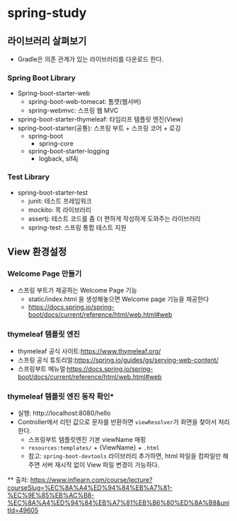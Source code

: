 # spring-study

## 라이브러리 살펴보기
- Gradle은 의존 관계가 있는 라이브러리를 다운로드 한다.

### Spring Boot Library
- Spring-boot-starter-web
  * spring-boot-web-tomecat: 톰캣(웹서버)
  * spring-webmvc: 스프링 웹 MVC
- spring-boot-starter-thymeleaf: 타임리프 템플릿 엔진(View)
- spring-boot-starter(공통): 스프링 부트 + 스프링 코어 + 로깅
  * spring-boot
    * spring-core
  * spring-boot-starter-logging
    * logback, slf4j

### Test Library 
- spring-boot-starter-test
  * junit: 테스트 프레임워크
  * mockito: 목 라이브러리
  * assertj: 테스트 코드를 좀 더 편하게 작성하게 도와주는 라이브러리
  * spring-test: 스프링 통합 테스트 지원

## View 환경설정

### Welcome Page 만들기
- 스프링 부트가 제공하는 Welcome Page 기능
  * static/index.html 을 생성해놓으면 Welcome page 기능을 제공한다
  * https://docs.spring.io/spring-boot/docs/current/reference/html/web.html#web

### thymeleaf 템플릿 엔진
- thymeleaf 공식 사이트:https://www.thymeleaf.org/
- 스프링 공식 튜토리얼:https://spring.io/guides/gs/serving-web-content/
- 스프링부트 메뉴얼:https://docs.spring.io/spring-boot/docs/current/reference/html/web.html#web

### thymeleaf 템플릿 엔진 동작 확인*
- 실행: http://localhost:8080/hello
- Controller에서 리턴 값으로 문자를 반환하면 `viewResolver`가 화면을 찾아서 처리한다.
  * 스프링부트 템플릿엔진 기본 viewName 매핑
  * `resources:templates/` + {ViewName} + `.html`
  * 참고: `spring-boot-devtools` 라이브러리 추가하면, html 파일을 컴파일만 해주면 서버 재시작 없이 View 파일 변경이 가능하다.

** 출처: https://www.inflearn.com/course/lecture?courseSlug=%EC%8A%A4%ED%94%84%EB%A7%81-%EC%9E%85%EB%AC%B8-%EC%8A%A4%ED%94%84%EB%A7%81%EB%B6%80%ED%8A%B8&unitId=49605
